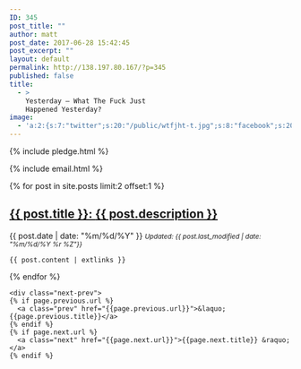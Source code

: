 ```yaml
---
ID: 345
post_title: ""
author: matt
post_date: 2017-06-28 15:42:45
post_excerpt: ""
layout: default
permalink: http://138.197.80.167/?p=345
published: false
title:
  - >
    Yesterday – What The Fuck Just
    Happened Yesterday?
image:
  - 'a:2:{s:7:"twitter";s:20:"/public/wtfjht-t.jpg";s:8:"facebook";s:20:"/public/wtfjht-f.jpg";}'
---
```

<!-- Pledge Drive -->
 {% include pledge.html %}

<!-- MailChimp -->
{% include email.html %}

<!--End mc_embed_signup-->



<div class="posts">
  {% for post in site.posts limit:2 offset:1 %}
  <article class="post">
    <h2 class="post-title">
      <a href="{{ site.baseurl }}{{ post.url }}">
        {{ post.title }}:
      <span class="post-small">{{ post.description }}</span></a>
    </h2>
    <time datetime="{{ post.last_modified | date_to_xmlschema }}" class="post-date">
       {{ post.date | date: "%m/%d/%Y" }}
    <small><em>Updated: {{ post.last_modified | date: "%m/%d/%Y %r %Z"}} 
    </em></small>
  </time>
 
    {{ post.content | extlinks }}
  </article>
  {% endfor %} 

    <div class="next-prev">
    {% if page.previous.url %}
      <a class="prev" href="{{page.previous.url}}">&laquo; {{page.previous.title}}</a>
    {% endif %}
    {% if page.next.url %}
      <a class="next" href="{{page.next.url}}">{{page.next.title}} &raquo;</a>
    {% endif %}
  </div>

</div>